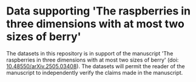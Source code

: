 # Data supporting 'The raspberries in three dimensions with at most two sizes of berry'

The datasets in this repository is in support of the manuscript 'The raspberries in three dimensions with at most two sizes of berry'
(doi: [10.48550/arXiv.2505.03408](https://doi.org/10.48550/arXiv.2505.03408)). The datasets will permit the reader of the manuscript to independently verify the claims made in the manuscript.
